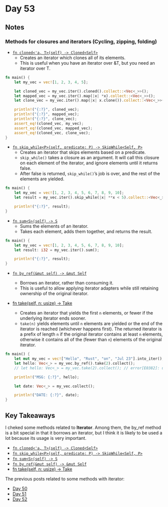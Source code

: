 # Day 53

## Notes

### Methods for closures and iterators (Cycling, zipping, folding)

- [`fn cloned<'a, T>(self) -> Cloned<Self>`](https://doc.rust-lang.org/stable/std/iter/trait.Iterator.html#method.cloned)
  - Creates an iterator which clones all of its elements.
  - This is useful when you have an iterator over &T, but you need an iterator over T.

```rust
fn main() {
    let my_vec = vec![1, 2, 3, 4, 5];

    let cloned_vec = my_vec.iter().cloned().collect::<Vec<_>>();
    let mapped_vec = my_vec.iter().map(|x| *x).collect::<Vec<_>>();
    let clone_vec = my_vec.iter().map(|x| x.clone()).collect::<Vec<_>>();

    println!("{:?}", cloned_vec);
    println!("{:?}", mapped_vec);
    println!("{:?}", clone_vec);
    assert_eq!(cloned_vec, my_vec);
    assert_eq!(cloned_vec, mapped_vec);
    assert_eq!(cloned_vec, clone_vec);
}
```

- [`fn skip_while<P>(self, predicate: P) -> SkipWhile<Self, P>`](https://doc.rust-lang.org/stable/std/iter/trait.Iterator.html#method.skip_while)
  - Creates an iterator that skips elements based on a predicate.
  - `skip_while()` takes a closure as an argument. It will call this closure on each element of the iterator, and ignore elements until it returns false.
  - After false is returned, `skip_while()`’s job is over, and the rest of the elements are yielded.

```rust
fn main() {
    let my_vec = vec![1, 2, 3, 4, 5, 6, 7, 8, 9, 10];
    let result = my_vec.iter().skip_while(|x| **x < 5).collect::<Vec<_>>();

    println!("{:?}", result);
}
```

- [`fn sum<S>(self) -> S`](https://doc.rust-lang.org/stable/std/iter/trait.Iterator.html#method.sum)
  - Sums the elements of an iterator.
  - Takes each element, adds them together, and returns the result.

```rust
fn main() {
    let my_vec = vec![1, 2, 3, 4, 5, 6, 7, 8, 9, 10];
    let result: i32 = my_vec.iter().sum();

    println!("{:?}", result);
}
```

- [`fn by_ref(&mut self) -> &mut Self`](https://doc.rust-lang.org/stable/std/iter/trait.Iterator.html#method.by_ref)
  - Borrows an iterator, rather than consuming it.
  - This is useful to allow applying iterator adapters while still retaining ownership of the original iterator.

- [fn take(self, n: usize) -> Take<Self>](https://doc.rust-lang.org/std/iter/trait.Iterator.html#method.take)
  - Creates an iterator that yields the first `n` elements, or fewer if the underlying iterator ends sooner.
  - `take(n)` yields elements until `n` elements are yielded or the end of the iterator is reached (whichever happens first). The returned iterator is a prefix of length `n` if the original iterator contains at least `n` elements, otherwise it contains all of the (fewer than `n`) elements of the original iterator.

```rust
fn main() {
    let mut my_vec = vec!["Hello", "Rust", "on", "Jul 23"].into_iter();
    let hello: Vec<_> = my_vec.by_ref().take(2).collect();
    // let hello: Vec<_> = my_vec.take(2).collect(); // error[E0382]: use of moved value: `my_vec`

    println!("MSG: {:?}", hello);

    let date: Vec<_> = my_vec.collect();

    println!("DATE: {:?}", date);
}
```

## Key Takeaways

I cheked some methods related to **Iterator**.
Among them, the by_ref method is a bit special in that it borrows an iterator, but I think it is likely to be used a lot because its usage is very important.

- [`fn cloned<'a, T>(self) -> Cloned<Self>`](https://doc.rust-lang.org/stable/std/iter/trait.Iterator.html#method.cloned)
- [`fn skip_while<P>(self, predicate: P) -> SkipWhile<Self, P>`](https://doc.rust-lang.org/stable/std/iter/trait.Iterator.html#method.skip_while)
- [`fn sum<S>(self) -> S`](https://doc.rust-lang.org/stable/std/iter/trait.Iterator.html#method.sum)
- [`fn by_ref(&mut self) -> &mut Self`](https://doc.rust-lang.org/stable/std/iter/trait.Iterator.html#method.by_ref)
- [fn take(self, n: usize) -> Take<Self>](https://doc.rust-lang.org/std/iter/trait.Iterator.html#method.take)

The previous posts related to some methods with iterator:

- [Day 50](https://github.com/shinyay/100DaysOfLearnRustInOneMonthOfLunches/blob/main/Day050/day050.md)
- [Day 51](https://github.com/shinyay/100DaysOfLearnRustInOneMonthOfLunches/blob/main/Day051/day051.md)
- [Day 52](https://github.com/shinyay/100DaysOfLearnRustInOneMonthOfLunches/blob/main/Day052/day052.md)